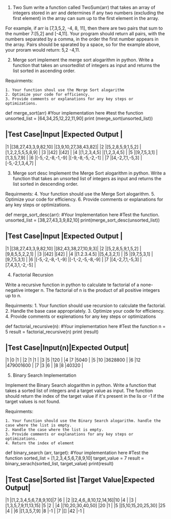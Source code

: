 1. Two Sum
	write a function called TwoSum(arr) that takes an array of integers stored in arr and determines if any two numbers (excluding the first element)  in the array can sum up to the first element in the array.

For example, if arr is [7,3,5,2, -4, 8, 11], then there are two pairs that sum to the number 7:[5,2] and [-4,11]. Your program should return all pairs, with the numbers separated by a comma, in the order the first number appears in the array. Pairs should be sparated by a space, so for the example above, your proram would return: 5,2 -4,11.

2. Merge sort
	implement the merge sort alogarithm in python. Write a function that takes an unsortedlist of integers as input and returns the list sorted in ascending order.

Requirments:

	1. Your function shoul use the Merge Sort alogarithm
	2. Optimize your code for efficiency.
	3. Provide comments or explanations for any key steps or optimizations.

def merge_sort(arr)
	#Your implementation here
#test the function
unsorted_list = [64,34,25,12,22,11,90]
print (merge_sort(unsorted_list))



|Test Case|Input                |Expected Output     |
------------------------------------------------------
|1        |[38,27,43,3,9,82,10] |[3,9,10,27,38,43,82]|
|2        |[5,2,8,5,9,1,5,2]    |[1,2,2,5,5,5,8,9]   |
|3        |[42]                 |[42]                |
|4        |[1,2,3,4,5]          |[1,2,3,4,5]         |
|5        |[9,7,5,3,1]          |[1,3,5,7,9]         |
|6        |[-5,-2,-8,-1,-9]     |[-9,-8,-5,-2,-1]    |
|7        |[4,-2,7,1,-5,3]      |[-5,-2,1,3,4,7]     |

3. Merge sort desc
	Implement the Merge Sort alogarithm in python. Write a function that takes an unsorted list of integers as input and returns the list sorted in descending order.

Requirments:
	4. Your function should use the Merge Sort alogarithm.
	5. Optimize your code for efficiency.
	6. Provide comments or explanations for any key steps or optimizations.

def merge_sort_desc(arr):
	#Your Implementation here
#Test the function.
unsorted_list = [38,27,43,3,9,82,10]
print(merge_sort_desc(unsorted_list))

|Test Case|Input                |Expected Output     |
------------------------------------------------------
|1	      |[38,27,43,3,9,82,10] |[82,43,38,27,10,9,3]|
|2	      |[5,2,8,5,9,1,5,2]    |[9,8,5,5,2,2,1]     |
|3	      |[42]                 |[42]                |
|4	      |[1.2.3.4.5]          |[5,4,3,2,1]         |
|5	      |[9,7,5,3,1]          |[9,7,5,3,1]         |
|6	      |[-5,-2,-8,-1,-9]     |[-1,-2,-5,-8,-9]    |
|7	      |[4,-2,7,1,-5,3]      |[7,4,3,1,-2,-5]     |

4. Factorial Recursion

Write a recursive function in python to calculate te factorial of a none-negative integer n. The factorial of n is the product of all positive integers up to n.

Requirments:
	1. Your function should use recursion to calculate the factorial.
	2. Handle the base case appropriately.
	3. Optimize your code for efficiency.
	4. Provide comments or explenations for any key steps or optimizations

def factorial_recursive(n):
	#Your implementation here
#Test the function
n = 5
result = factorial_recursive(n)
print (result)

|Test Case|Input(n)|Expected Output|
------------------------------------
|1	      |0	   |1		       |
|2	      |1	   |1		       |
|3	      |5	   |120		       |
|4	      |7	   |5040	       |
|5	      |10	   |3628800	       |
|6	      |12	   |479001600      |
|7	      |3	   |6		       |
|8	      |8	   |40320	       |

5. Binary Search Implementation

Implement the Binary Search alogarithm in python. Write a function that takes a sorted list of integers and a target value as input. The function should return the index of the target value if it's present in the lis or -1 if the target values is not found.

Requirments:

	1. Your function should use the Binary Search alogarithm. handle the case where the list is empty.
	2. Handle the case where the list is empty.
	3. Provide comments or explanations for any key steps or optimizations.
	4. Return the index of element

def binary_search (arr, target):
	#Your implementation here
#Test the function
sorted_list = [1,2,3,4,5,6,7,8,9,10]
target_value = 7
result = binary_serach(sorted_list, target_value)
print(result)

|Test Case|Sorted list		     |Target Value|Expected Output|
---------------------------------------------------------------
|1	      |[1,2,3,4,5,6,7,8,9,10]|7	          |6	          |
|2	      |[2,4,6,,8,10,12,14,16]|10	      |4	          |
|3	      |[1,3,5,7,9,11,13,15]  |5	          |2	          |
|4	      |[10,20,30,40,50]	     |20	      |1	          |
|5	      |[5,10,15,20,25,30]	 |25	      |4	          |
|6	      |[1,3,5,7,9]		     |8	          |-1	          |
|7	      |[]			         |42	      |-1	          |